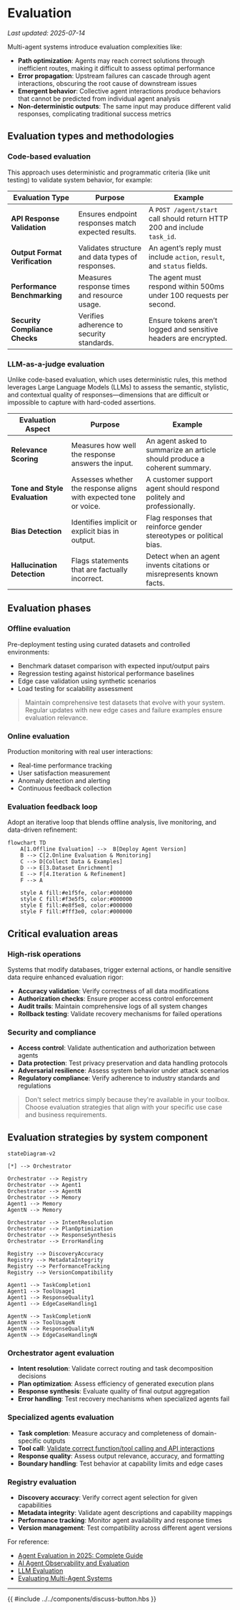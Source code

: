 # Evaluation

_Last updated: 2025-07-14_

Multi-agent systems introduce evaluation complexities like:

- **Path optimization**: Agents may reach correct solutions through inefficient
  routes, making it difficult to assess optimal performance
- **Error propagation**: Upstream failures can cascade through agent
  interactions, obscuring the root cause of downstream issues
- **Emergent behavior**: Collective agent interactions produce behaviors that
  cannot be predicted from individual agent analysis
- **Non-deterministic outputs**: The same input may produce different valid
  responses, complicating traditional success metrics

## Evaluation types and methodologies

### Code-based evaluation

This approach uses deterministic and programmatic criteria (like unit testing)
to validate system behavior, for example:

| Evaluation Type                | Purpose                                            | Example                                                                  |
| ------------------------------ | -------------------------------------------------- | ------------------------------------------------------------------------ |
| **API Response Validation**    | Ensures endpoint responses match expected results. | A `POST /agent/start` call should return HTTP 200 and include `task_id`. |
| **Output Format Verification** | Validates structure and data types of responses.   | An agent’s reply must include `action`, `result`, and `status` fields.   |
| **Performance Benchmarking**   | Measures response times and resource usage.        | The agent must respond within 500ms under 100 requests per second.       |
| **Security Compliance Checks** | Verifies adherence to security standards.          | Ensure tokens aren’t logged and sensitive headers are encrypted.         |

### LLM-as-a-judge evaluation

Unlike code-based evaluation, which uses deterministic rules, this method
leverages Large Language Models (LLMs) to assess the semantic, stylistic, and
contextual quality of responses—dimensions that are difficult or impossible to
capture with hard-coded assertions.

| Evaluation Aspect             | Purpose                                                           | Example                                                                   |
| ----------------------------- | ----------------------------------------------------------------- | ------------------------------------------------------------------------- |
| **Relevance Scoring**         | Measures how well the response answers the input.                 | An agent asked to summarize an article should produce a coherent summary. |
| **Tone and Style Evaluation** | Assesses whether the response aligns with expected tone or voice. | A customer support agent should respond politely and professionally.      |
| **Bias Detection**            | Identifies implicit or explicit bias in output.                   | Flag responses that reinforce gender stereotypes or political bias.       |
| **Hallucination Detection**   | Flags statements that are factually incorrect.                    | Detect when an agent invents citations or misrepresents known facts.      |

## Evaluation phases

### Offline evaluation

Pre-deployment testing using curated datasets and controlled environments:

- Benchmark dataset comparison with expected input/output pairs
- Regression testing against historical performance baselines
- Edge case validation using synthetic scenarios
- Load testing for scalability assessment

> Maintain comprehensive test datasets that evolve with your system. Regular
> updates with new edge cases and failure examples ensure evaluation relevance.

### Online evaluation

Production monitoring with real user interactions:

- Real-time performance tracking
- User satisfaction measurement
- Anomaly detection and alerting
- Continuous feedback collection

### Evaluation feedback loop

Adopt an iterative loop that blends offline analysis, live monitoring, and
data-driven refinement:

```mermaid
flowchart TD
    A[1.Offline Evaluation] -->  B[Deploy Agent Version]
    B --> C[2.Online Evaluation & Monitoring]
    C --> D[Collect Data & Examples]
    D --> E[3.Dataset Enrichment]
    E --> F[4.Iteration & Refinement]
    F --> A

    style A fill:#e1f5fe, color:#000000
    style C fill:#f3e5f5, color:#000000
    style E fill:#e8f5e8, color:#000000
    style F fill:#fff3e0, color:#000000
```

## Critical evaluation areas

### High-risk operations

Systems that modify databases, trigger external actions, or handle sensitive
data require enhanced evaluation rigor:

- **Accuracy validation**: Verify correctness of all data modifications
- **Authorization checks**: Ensure proper access control enforcement
- **Audit trails**: Maintain comprehensive logs of all system changes
- **Rollback testing**: Validate recovery mechanisms for failed operations

### Security and compliance

- **Access control**: Validate authentication and authorization between agents
- **Data protection**: Test privacy preservation and data handling protocols
- **Adversarial resilience**: Assess system behavior under attack scenarios
- **Regulatory compliance**: Verify adherence to industry standards and
  regulations

> Don't select metrics simply because they're available in your toolbox. Choose
> evaluation strategies that align with your specific use case and business
> requirements.

## Evaluation strategies by system component

```mermaid
stateDiagram-v2

[*] --> Orchestrator

Orchestrator --> Registry
Orchestrator --> Agent1
Orchestrator --> AgentN
Orchestrator --> Memory
Agent1 --> Memory
AgentN --> Memory

Orchestrator --> IntentResolution
Orchestrator --> PlanOptimization
Orchestrator --> ResponseSynthesis
Orchestrator --> ErrorHandling

Registry --> DiscoveryAccuracy
Registry --> MetadataIntegrity
Registry --> PerformanceTracking
Registry --> VersionCompatibility

Agent1 --> TaskCompletion1
Agent1 --> ToolUsage1
Agent1 --> ResponseQuality1
Agent1 --> EdgeCaseHandling1

AgentN --> TaskCompletionN
AgentN --> ToolUsageN
AgentN --> ResponseQualityN
AgentN --> EdgeCaseHandlingN

```

### Orchestrator agent evaluation

- **Intent resolution**: Validate correct routing and task decomposition
  decisions
- **Plan optimization**: Assess efficiency of generated execution plans
- **Response synthesis**: Evaluate quality of final output aggregation
- **Error handling**: Test recovery mechanisms when specialized agents fail

### Specialized agents evaluation

- **Task completion**: Measure accuracy and completeness of domain-specific
  outputs
- **Tool call**:
  [Validate correct function/tool calling and API interactions](../evaluation/ToolCall.md)
- **Response quality**: Assess output relevance, accuracy, and formatting
- **Boundary handling**: Test behavior at capability limits and edge cases

### Registry evaluation

- **Discovery accuracy**: Verify correct agent selection for given capabilities
- **Metadata integrity**: Validate agent descriptions and capability mappings
- **Performance tracking**: Monitor agent availability and response times
- **Version management**: Test compatibility across different agent versions

For reference:

- [Agent Evaluation in 2025: Complete Guide](https://orq.ai/blog/agent-evaluation)
- [AI Agent Observability and Evaluation](https://huggingface.co/learn/agents-course/bonus-unit2/what-is-agent-observability-and-evaluation)
- [LLM Evaluation](https://langfuse.com/docs/scores/overview)
- [Evaluating Multi-Agent Systems](https://arize.com/docs/phoenix/learn/evaluating-multi-agent-systems)

---

{{ #include ../../components/discuss-button.hbs }}
